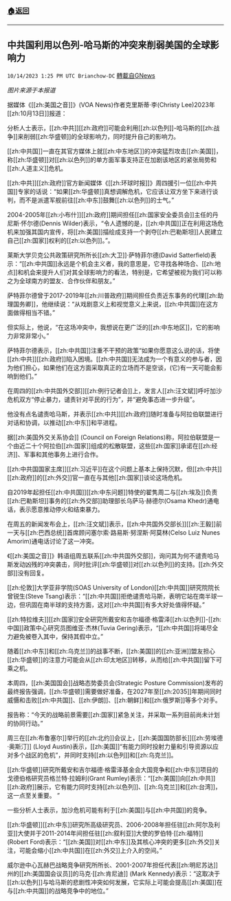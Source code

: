 ###  [:house:返回](README.md)
---


## 中共国利用以色列-哈马斯的冲突来削弱美国的全球影响力
`10/14/2023 1:25 PM UTC Brianchow-DC` [轉載自GNews](https://gnews.org/articles/1833041)

*图片来源于本报道*

据媒体《[[zh:美国之音]]》(VOA News)作者克里斯蒂·李(Christy Lee)2023年[[zh:10月13日]]报道：

分析人士表示，[[zh:中共]][[zh:政府]]可能会利用[[zh:以色列]]\-哈马斯的[[zh:战争]]来削弱[[zh:华盛顿]]的全球影响力，同时提升自己的影响力。

[[zh:中共国]]一直在其官方媒体上就[[zh:中东地区]]的冲突猛烈攻击[[zh:美国]]，称[[zh:华盛顿]]对[[zh:以色列]]的单方面军事支持正在加剧该地区的紧张局势和[[zh:人道主义]]危机。

[[zh:中共]][[zh:政府]]官方新闻媒体《[[zh:环球时报]]》周四援引一位[[zh:中共国]]专家的话说：“如果[[zh:华盛顿]]真想调解危机，它应该让双方坐下来进行谈判，而不是派遣军舰前往[[zh:中东]]鼓舞[[zh:以色列]]的士气。”

2004-2005年[[zh:小布什]][[zh:政府]]期间担任[[zh:国家安全委员会]]主任的丹尼斯·怀尔德(Dennis Wilder)表示，“令人遗憾的是，[[zh:中共国]]正在利用这场危机来加强其国内宣传，将[[zh:美国]]描绘成支持一个剥夺[[zh:巴勒斯坦]]人民建立自己[[zh:国家]]权利的[[zh:以色列]]。”。

莱斯大学贝克公共政策研究所所长[[zh:大卫]]·萨特菲尔德(David Satterfield)表示：“[[zh:中共国]]永远是个机会主义者，我的意思是，它寻找各种场合、[[zh:地点]]和机会来提升人们对其全球影响力的看法，特别是，它希望被视为我们可以称之为全球南方的盟友、合作伙伴和朋友。”

萨特菲尔德曾于2017-2019年[[zh:川普政府]]期间担任负责近东事务的代理[[zh:助理国务卿]]，他继续说：“从戏剧意义上和视觉意义上来说，[[zh:中共国]]在这方面做得相当不错。”

但实际上，他说，“在这场冲突中，我想说在更广泛的[[zh:中东地区]]，它的影响力非常非常小。”

萨特菲尔德表示，[[zh:中共国]]注重不干预的政策“如果你愿意这么说的话，将使[[zh:中共]][[zh:政府]]陷入困境。[[zh:中共国]]无法成为一个有意义的参与者，因为他们担心，如果他们在这方面采取真正的立场而不是空谈，(它)有一天可能会影响到他们。”

在周四的[[zh:中共国外交部]][[zh:例行记者会]]上，发言人[[zh:汪文斌]]呼吁加沙危机双方“停止暴力，谴责针对平民的行为”，并“避免事态进一步升级”。

他没有点名谴责哈马斯，并表示[[zh:中共]][[zh:政府]]随时准备与阿拉伯联盟进行对话和协调，以推动[[zh:中东]]和平进程。

据[[zh:美国外交关系协会]] (Council on Foreign Relations)称，阿拉伯联盟是一个由近二十个阿拉伯[[zh:国家]]组成的松散联盟，这些[[zh:国家]]承诺在[[zh:经济]]、军事和其他事务上进行合作。

[[zh:中共国国家主席]][[zh:习近平]]在这个问题上基本上保持沉默，但[[zh:中共]][[zh:政府]]的[[zh:外交]]官一直在与其他[[zh:国家]]谈论这场危机。

自2019年起担任[[zh:中共国]][[zh:中东问题]]特使的翟隽周二与[[zh:埃及]]负责[[zh:巴勒斯坦]]事务的[[zh:外交部]]助理部长乌萨马·赫德尔(Osama Khedr)通电话，表示愿意推动停火和结束暴力。

在周五的新闻发布会上，[[zh:汪文斌]]表示，[[zh:中共国外交部长]][[zh:王毅]]前一天与[[zh:巴西总统]]首席顾问塞尔索·路易斯·努涅斯·阿莫林(Celso Luiz Nunes Amorim)通电话讨论了这一冲突。

《[[zh:美国之音]]》韩语组周五联系[[zh:中共国外交部]]，询问其为何不谴责哈马斯发动凶残的冲突袭击，同时批评[[zh:华盛顿]]对[[zh:以色列]]的支持。[[zh:外交部]]没有回复。

[[zh:伦敦]]大学亚非学院(SOAS University of London)[[zh:中共国]]研究院院长曾锐生(Steve Tsang)表示：“[[zh:中共国]]拒绝谴责哈马斯，表明它站在南半球一边，但巩固在南半球的支持方面，这对[[zh:中共国]]有多大好处值得怀疑。”

[[zh:特拉维夫]][[zh:国家]]安全研究所戴安和吉尔福德·格雷泽[[zh:以色列]]\-[[zh:中国]]政策中心研究员图维亚·杰林(Tuvia Gering)表示，“[[zh:中共国]]将竭尽全力避免被卷入其中，保持其假中立。”

随着[[zh:中东]]和[[zh:乌克兰]]的战事不断，[[zh:美国]]的[[zh:亚洲]]盟友担心[[zh:华盛顿]]的注意力可能会从[[zh:印太地区]]转移，从而给[[zh:中共国]]留下可乘之机。

本周四，[[zh:美国国会]]战略态势委员会(Strategic Posture Commission)发布的最终报告强调，[[zh:华盛顿]]需要做好准备，在2027年至[[zh:2035]]年期间同时威慑和击败[[zh:中共国]]、[[zh:伊朗]]、[[zh:朝鲜]]和[[zh:俄罗斯]]等多个对手。

报告称：“今天的战略前景需要[[zh:国家]]紧急关注，并采取一系列目前尚未计划的协同行动。”

周三在[[zh:布鲁塞尔]]举行的[[zh:北约]]会议上，[[zh:美国国防部长]][[zh:劳埃德·奥斯汀]] (Lloyd Austin)表示，[[zh:美国]]“有能力同时投射力量和引导资源以应对多个战区的危机”，并同时支持[[zh:以色列]]和[[zh:乌克兰]]。

[[zh:华盛顿]]研究所戴安和吉尔福德·格雷泽基金会大国竞争和[[zh:中东]]项目的戈德伯格研究员格兰特·拉姆利(Grant Rumley)表示：“[[zh:美国]]向[[zh:中共]][[zh:政府]]展示，它有能力同时支持[[zh:以色列]]、[[zh:乌克兰]]和[[zh:台湾]]，这一点至关重要。 ”

一些分析人士表示，加沙危机可能有利于[[zh:美国]]与[[zh:中共国]]的竞争。

[[zh:华盛顿]][[zh:中东]]研究所高级研究员、2006-2008年担任驻[[zh:阿尔及利亚]]大使并于2011-2014年间担任驻[[zh:叙利亚]]大使的罗伯特·[[zh:福特]] (Robert Ford)表示：“[[zh:美国]]对[[zh:中东]]及其核心冲突的更多[[zh:外交]]关注，可能会缩小[[zh:中共国]]在[[zh:外交]]上介入的空间。”

威尔逊中心瓦赫巴战略竞争研究所所长、2001-2007年担任代表[[zh:明尼苏达]]州的[[zh:美国国会议员]]的马克·[[zh:肯尼迪]] (Mark Kennedy)表示：“这取决于[[zh:以色列]]与哈马斯的悲剧性冲突如何发展，它实际上可能会提高[[zh:美国]]在与[[zh:中共国]]的战略竞争中的地位。”
